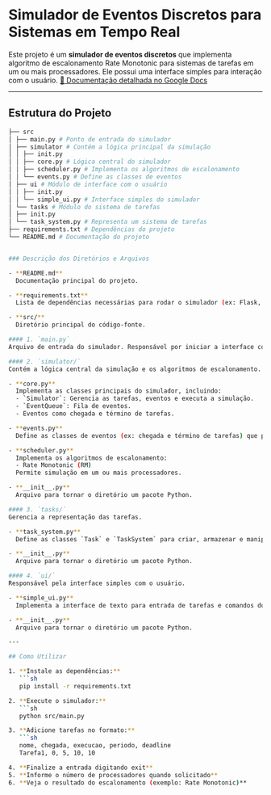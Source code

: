 # Simulador de Eventos Discretos para Sistemas em Tempo Real

Este projeto é um **simulador de eventos discretos** que implementa algoritmo de escalonamento Rate Monotonic para sistemas de tarefas em um ou mais processadores. Ele possui uma interface simples para interação com o usuário.
[📄 Documentação detalhada no Google Docs](https://docs.google.com/document/d/18PGPv6ZAt6u1aSauLRrUWZNqD4UNs-0aZlUHuSEVN_k/edit?usp=sharing)

---

## Estrutura do Projeto
```sh
├── src
│ ├── main.py # Ponto de entrada do simulador
│ ├── simulator # Contém a lógica principal da simulação
│ │ ├── init.py
│ │ ├── core.py # Lógica central do simulador
│ │ ├── scheduler.py # Implementa os algoritmos de escalonamento
│ │ └── events.py # Define as classes de eventos
│ ├── ui # Módulo de interface com o usuário
│ │ ├── init.py
│ │ └── simple_ui.py # Interface simples do simulador
│ └── tasks # Módulo do sistema de tarefas
│ ├── init.py
│ └── task_system.py # Representa um sistema de tarefas
├── requirements.txt # Dependências do projeto
└── README.md # Documentação do projeto


### Descrição dos Diretórios e Arquivos

- **README.md**  
  Documentação principal do projeto.

- **requirements.txt**  
  Lista de dependências necessárias para rodar o simulador (ex: Flask, numpy, pandas, matplotlib).

- **src/**  
  Diretório principal do código-fonte.

#### 1. `main.py`
Arquivo de entrada do simulador. Responsável por iniciar a interface com o usuário, receber as tarefas e acionar a simulação.

#### 2. `simulator/`
Contém a lógica central da simulação e os algoritmos de escalonamento.

- **core.py**  
  Implementa as classes principais do simulador, incluindo:
  - `Simulator`: Gerencia as tarefas, eventos e executa a simulação.
  - `EventQueue`: Fila de eventos.
  - Eventos como chegada e término de tarefas.

- **events.py**  
  Define as classes de eventos (ex: chegada e término de tarefas) que podem ser usados na simulação.

- **scheduler.py**  
  Implementa os algoritmos de escalonamento:
  - Rate Monotonic (RM)  
  Permite simulação em um ou mais processadores.

- **__init__.py**  
  Arquivo para tornar o diretório um pacote Python.

#### 3. `tasks/`
Gerencia a representação das tarefas.

- **task_system.py**  
  Define as classes `Task` e `TaskSystem` para criar, armazenar e manipular tarefas.

- **__init__.py**  
  Arquivo para tornar o diretório um pacote Python.

#### 4. `ui/`
Responsável pela interface simples com o usuário.

- **simple_ui.py**  
  Implementa a interface de texto para entrada de tarefas e comandos do usuário.

- **__init__.py**  
  Arquivo para tornar o diretório um pacote Python.

---

## Como Utilizar

1. **Instale as dependências:**
   ```sh
   pip install -r requirements.txt

2. **Execute o simulador:**
   ```sh
   python src/main.py

3. **Adicione tarefas no formato:**
   ```sh
   nome, chegada, execucao, periodo, deadline
   Tarefa1, 0, 5, 10, 10

4. **Finalize a entrada digitando exit**
5. **Informe o número de processadores quando solicitado**
6. **Veja o resultado do escalonamento (exemplo: Rate Monotonic)** 
